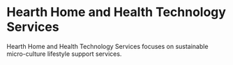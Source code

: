 # Hearth Home and Health Technology Services

Hearth Home and Health Technology Services focuses on sustainable micro-culture lifestyle support services.

